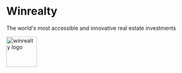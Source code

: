 # Winrealty
The world's most accessible and innovative real estate investments

<img src="https://user-images.githubusercontent.com/62628408/185496454-25b7f4fa-f4f2-4ef9-8d48-d5201bbfa0fd.png" width="80px" alt="winrealty logo">
